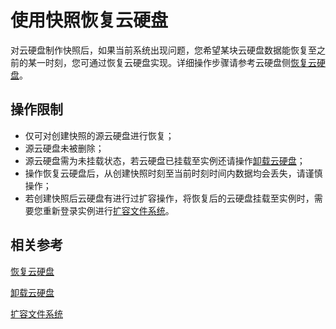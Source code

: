 # 使用快照恢复云硬盘
对云硬盘制作快照后，如果当前系统出现问题，您希望某块云硬盘数据能恢复至之前的某一时刻，您可通过恢复云硬盘实现。详细操作步骤请参考云硬盘侧[恢复云硬盘]()。

## 操作限制

* 仅可对创建快照的源云硬盘进行恢复；
* 源云硬盘未被删除；
* 源云硬盘需为未挂载状态，若云硬盘已挂载至实例还请操作[卸载云硬盘](Detach-Cloud-Disk.md)；
* 操作恢复云硬盘后，从创建快照时刻至当前时刻时间内数据均会丢失，请谨慎操作；
* 若创建快照后云硬盘有进行过扩容操作，将恢复后的云硬盘挂载至实例时，需要您重新登录实例进行[扩容文件系统]()。

## 相关参考
[恢复云硬盘]()

[卸载云硬盘](Detach-Cloud-Disk.md)

[扩容文件系统]()

